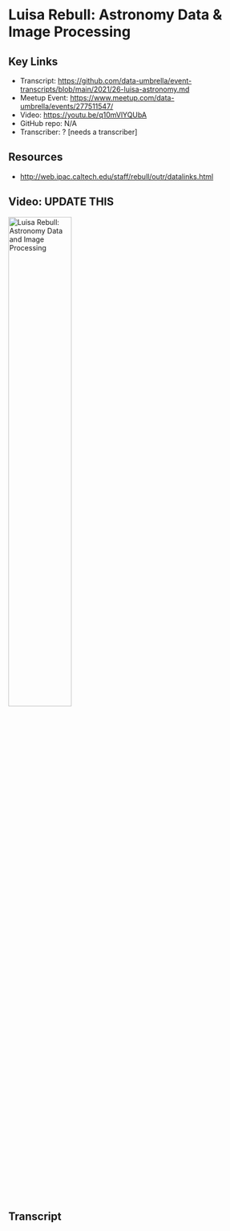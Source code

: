 # Luisa Rebull: Astronomy Data & Image Processing

## Key Links
- Transcript:  https://github.com/data-umbrella/event-transcripts/blob/main/2021/26-luisa-astronomy.md
- Meetup Event:  https://www.meetup.com/data-umbrella/events/277511547/
- Video:  https://youtu.be/q10mVlYQUbA
- GitHub repo:   N/A
- Transcriber:  ? [needs a transcriber]

## Resources
- http://web.ipac.caltech.edu/staff/rebull/outr/datalinks.html

## Video:   UPDATE THIS  

<a href="http://www.youtube.com/watch?feature=player_embedded&v=q10mVlYQUbA" target="_blank"><img src="http://img.youtube.com/vi/tXWscUSYdBs/0.jpg" 
alt="Luisa Rebull: Astronomy Data and Image Processing" width="50%" /></a>


## Transcript
